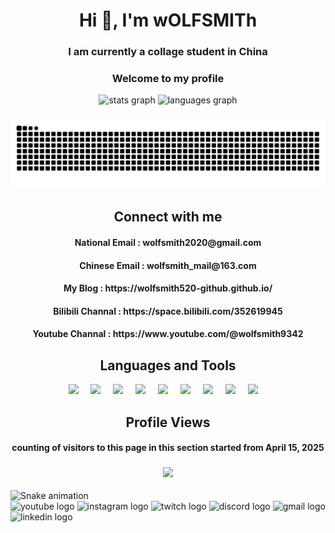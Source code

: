 <h1 align="center">Hi 👋, I'm wOLFSMITh</h1>
<h3 align="center">I am currently a collage student in China</h3>
<h3 align="center">Welcome to my profile</h3>

<div align="center">
  <img src="https://github-readme-stats.vercel.app/api?username=wolfsmith520-github&hide_title=false&hide_rank=false&show_icons=true&include_all_commits=true&count_private=true&disable_animations=false&theme=dracula&locale=en&hide_border=false" height="150" alt="stats graph"  />
  <img src="https://github-readme-stats.vercel.app/api/top-langs?username=wolfsmith520-github&locale=en&hide_title=false&layout=compact&card_width=320&langs_count=5&theme=dracula&hide_border=false" height="150" alt="languages graph"  />
</div>

<h3 align="center"><img src="https://github.com/wolfsmith520-github/wolfsmith520-github/blob/output/github-contribution-grid-snake.svg"/></h3>

<h2 align="center">Connect with me</h2>
<h4 align="center">National Email : wolfsmith2020@gmail.com</h4>
<h4 align="center">Chinese Email : wolfsmith_mail@163.com</h4>
<h4 align="center">My Blog : https://wolfsmith520-github.github.io/</h4>
<h4 align="center">Bilibili Channal : https://space.bilibili.com/352619945</h4>
<h4 align="center">Youtube Channal : https://www.youtube.com/@wolfsmith9342</h4>


<h2 align="center">Languages and Tools</h2>

<div align="center">
  <img src="https://cdn.jsdelivr.net/gh/devicons/devicon/icons/godot/godot-original.svg" height="50"/>
  <img width="12" />
  <img src="https://cdn.jsdelivr.net/gh/devicons/devicon/icons/unity/unity-original.svg" height="50"/>
  <img width="12" />
  <img src="https://cdn.jsdelivr.net/gh/devicons/devicon/icons/unrealengine/unrealengine-original.svg" height="50"/>
  <img width="12" />
  <img src="https://cdn.jsdelivr.net/gh/devicons/devicon/icons/csharp/csharp-original.svg" height="50"/>
  <img width="12" />
  <img src="https://cdn.jsdelivr.net/gh/devicons/devicon/icons/python/python-original.svg" height="50"/>
  <img width="12" />
  <img src="https://cdn.jsdelivr.net/gh/devicons/devicon/icons/blender/blender-original.svg" height="50"/>
  <img width="12" />
  <img src="https://cdn.jsdelivr.net/gh/devicons/devicon/icons/visualstudio/visualstudio-original.svg" height="50"/>
  <img width="12" />
  <img src="https://cdn.jsdelivr.net/gh/devicons/devicon/icons/rider/rider-original.svg" height="50"/>
  <img width="12" />
  <img src="https://cdn.jsdelivr.net/gh/devicons/devicon/icons/sdl/sdl-original.svg" height="50"/>
  <img width="12" />
</div>

<h2 align="center"> Profile Views</h2>
<h4 align="center">counting of visitors to this page in this section started from April 15, 2025 </h4>
<h3 align="center"><img src="https://count.getloli.com/@wolfsmith520-github?theme=booru-jaypee"/></h3>

<img src="https://raw.githubusercontent.com/wolfsmith520-github/wolfsmith520-github/output/snake.svg" alt="Snake animation" />

<div align="left">
  <img src="https://img.shields.io/static/v1?message=Youtube&logo=youtube&label=&color=FF0000&logoColor=white&labelColor=&style=for-the-badge" height="35" alt="youtube logo"  />
  <img src="https://img.shields.io/static/v1?message=Instagram&logo=instagram&label=&color=E4405F&logoColor=white&labelColor=&style=for-the-badge" height="35" alt="instagram logo"  />
  <img src="https://img.shields.io/static/v1?message=Twitch&logo=twitch&label=&color=9146FF&logoColor=white&labelColor=&style=for-the-badge" height="35" alt="twitch logo"  />
  <img src="https://img.shields.io/static/v1?message=Discord&logo=discord&label=&color=7289DA&logoColor=white&labelColor=&style=for-the-badge" height="35" alt="discord logo"  />
  <img src="https://img.shields.io/static/v1?message=Gmail&logo=gmail&label=&color=D14836&logoColor=white&labelColor=&style=for-the-badge" height="35" alt="gmail logo"  />
  <img src="https://img.shields.io/static/v1?message=LinkedIn&logo=linkedin&label=&color=0077B5&logoColor=white&labelColor=&style=for-the-badge" height="35" alt="linkedin logo"  />
</div>


